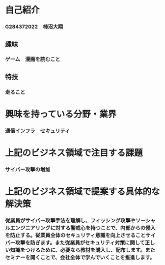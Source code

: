 # 自己紹介

### G284372022　柿沼大翔
## 趣味
### ゲーム　漫画を読むこと
## 特技
### 走ること

# 興味を持っている分野・業界

### 通信インフラ　セキュリティ

# 上記のビジネス領域で注目する課題
### サイバー攻撃の増加

# 上記のビジネス領域で提案する具体的な解決策
### 従業員がサイバー攻撃手法を理解し、フィッシング攻撃やソーシャルエンジニアリングに対する警戒心を持つことで、内部からの侵入を防止する。従業員全体のセキュリティ意識を向上させることサイバー攻撃を防ぎます。また従業員がセキュリティ対策に関して正しい知識をつけるために、必要なら教材を購入し、配布します。またセミナーを開くことで、会社全体で学んでいくことを推進します。




